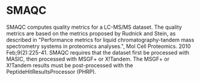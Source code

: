 SMAQC
=====

SMAQC computes quality metrics for a LC-MS/MS dataset. The quality metrics are based on the metrics proposed by Rudnick and Stein, as described in "Performance metrics for liquid chromatography-tandem mass spectrometry systems in proteomics analyses.", Mol Cell Proteomics. 2010 Feb;9(2):225-41.  SMAQC requires that the dataset first be processed with MASIC, then processed with MSGF+ or X!Tandem.  The MSGF+ or X!Tandem results must be post-processed with the PeptideHitResultsProcessor (PHRP).
